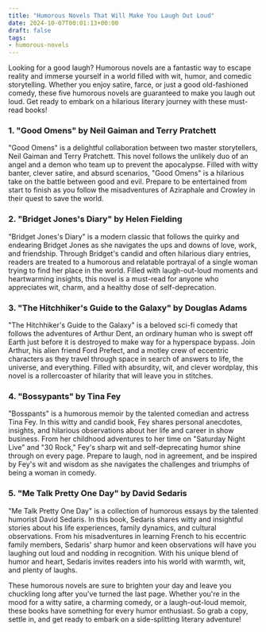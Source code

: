 ```yaml
---
title: "Humorous Novels That Will Make You Laugh Out Loud"
date: 2024-10-07T00:01:13+00:00
draft: false
tags:
- humorous-novels
---
```


Looking for a good laugh? Humorous novels are a fantastic way to escape reality and immerse yourself in a world filled with wit, humor, and comedic storytelling. Whether you enjoy satire, farce, or just a good old-fashioned comedy, these five humorous novels are guaranteed to make you laugh out loud. Get ready to embark on a hilarious literary journey with these must-read books!

### 1. "Good Omens" by Neil Gaiman and Terry Pratchett

"Good Omens" is a delightful collaboration between two master storytellers, Neil Gaiman and Terry Pratchett. This novel follows the unlikely duo of an angel and a demon who team up to prevent the apocalypse. Filled with witty banter, clever satire, and absurd scenarios, "Good Omens" is a hilarious take on the battle between good and evil. Prepare to be entertained from start to finish as you follow the misadventures of Aziraphale and Crowley in their quest to save the world.

### 2. "Bridget Jones's Diary" by Helen Fielding

"Bridget Jones's Diary" is a modern classic that follows the quirky and endearing Bridget Jones as she navigates the ups and downs of love, work, and friendship. Through Bridget's candid and often hilarious diary entries, readers are treated to a humorous and relatable portrayal of a single woman trying to find her place in the world. Filled with laugh-out-loud moments and heartwarming insights, this novel is a must-read for anyone who appreciates wit, charm, and a healthy dose of self-deprecation.

### 3. "The Hitchhiker's Guide to the Galaxy" by Douglas Adams

"The Hitchhiker's Guide to the Galaxy" is a beloved sci-fi comedy that follows the adventures of Arthur Dent, an ordinary human who is swept off Earth just before it is destroyed to make way for a hyperspace bypass. Join Arthur, his alien friend Ford Prefect, and a motley crew of eccentric characters as they travel through space in search of answers to life, the universe, and everything. Filled with absurdity, wit, and clever wordplay, this novel is a rollercoaster of hilarity that will leave you in stitches.

### 4. "Bossypants" by Tina Fey

"Bosspants" is a humorous memoir by the talented comedian and actress Tina Fey. In this witty and candid book, Fey shares personal anecdotes, insights, and hilarious observations about her life and career in show business. From her childhood adventures to her time on "Saturday Night Live" and "30 Rock," Fey's sharp wit and self-deprecating humor shine through on every page. Prepare to laugh, nod in agreement, and be inspired by Fey's wit and wisdom as she navigates the challenges and triumphs of being a woman in comedy.

### 5. "Me Talk Pretty One Day" by David Sedaris

"Me Talk Pretty One Day" is a collection of humorous essays by the talented humorist David Sedaris. In this book, Sedaris shares witty and insightful stories about his life experiences, family dynamics, and cultural observations. From his misadventures in learning French to his eccentric family members, Sedaris' sharp humor and keen observations will have you laughing out loud and nodding in recognition. With his unique blend of humor and heart, Sedaris invites readers into his world with warmth, wit, and plenty of laughs.

These humorous novels are sure to brighten your day and leave you chuckling long after you've turned the last page. Whether you're in the mood for a witty satire, a charming comedy, or a laugh-out-loud memoir, these books have something for every humor enthusiast. So grab a copy, settle in, and get ready to embark on a side-splitting literary adventure!